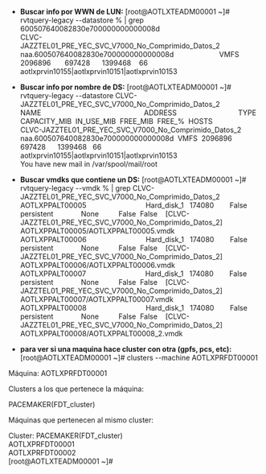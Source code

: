 
- **Buscar info por WWN de LUN:**
[root@AOTLXTEADM00001 ~]# rvtquery-legacy --datastore % | grep 600507640082830e700000000000008d  
CLVC-JAZZTEL01_PRE_YEC_SVC_V7000_No_Comprimido_Datos_2                  naa.600507640082830e700000000000008d                       VMFS  2096896       697428      1399468    66      aotlxprvin10155|aotlxprvin10151|aotlxprvin10153 

- **Buscar info por nombre de DS:**
[root@AOTLXTEADM00001 ~]# rvtquery-legacy --datastore CLVC-JAZZTEL01_PRE_YEC_SVC_V7000_No_Comprimido_Datos_2  
NAME                                                    ADDRESS                               TYPE  CAPACITY_MIB  IN_USE_MIB  FREE_MIB  FREE_%  HOSTS  
CLVC-JAZZTEL01_PRE_YEC_SVC_V7000_No_Comprimido_Datos_2  naa.600507640082830e700000000000008d  VMFS  2096896       697428      1399468   66      aotlxprvin10155|aotlxprvin10151|aotlxprvin10153  
You have new mail in /var/spool/mail/root  

- **Buscar vmdks que contiene un DS:**
[root@AOTLXTEADM00001 ~]# rvtquery-legacy --vmdk % | grep CLVC-JAZZTEL01_PRE_YEC_SVC_V7000_No_Comprimido_Datos_2  
AOTLXPPALT00005                              Hard_disk_1   174080        False  persistent              None          False  False    [CLVC-JAZZTEL01_PRE_YEC_SVC_V7000_No_Comprimido_Datos_2] AOTLXPPALT00005/AOTLXPPALT00005.vmdk  
AOTLXPPALT00006                              Hard_disk_1   174080        False  persistent              None          False  False    [CLVC-JAZZTEL01_PRE_YEC_SVC_V7000_No_Comprimido_Datos_2] AOTLXPPALT00006/AOTLXPPALT00006.vmdk  
AOTLXPPALT00007                              Hard_disk_1   174080        False  persistent              None          False  False    [CLVC-JAZZTEL01_PRE_YEC_SVC_V7000_No_Comprimido_Datos_2] AOTLXPPALT00007/AOTLXPPALT00007.vmdk  
AOTLXPPALT00008                              Hard_disk_1   174080        False  persistent              None          False  False    [CLVC-JAZZTEL01_PRE_YEC_SVC_V7000_No_Comprimido_Datos_2] AOTLXPPALT00008/AOTLXPPALT00008_2.vmdk  

- **para ver si una maquina hace cluster con otra (gpfs, pcs, etc):**
[root@AOTLXTEADM00001 ~]# clusters --machine AOTLXPRFDT00001

Máquina: AOTLXPRFDT00001

Clusters a los que pertenece la máquina:

PACEMAKER(FDT_cluster)

Máquinas que pertenecen al mismo cluster:

Cluster: PACEMAKER(FDT_cluster)  
AOTLXPRFDT00001  
AOTLXPRFDT00002  
[root@AOTLXTEADM00001 ~]#
